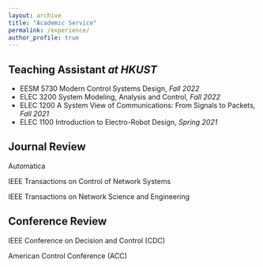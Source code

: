 ```yaml
---
layout: archive
title: "Academic Service"
permalink: /experience/
author_profile: true
---
```

**Teaching Assistant** _at HKUST_
------
- EESM 5730 Modern Control Systems Design, *Fall 2022*
- ELEC 3200 System Modeling, Analysis and Control, *Fall 2022*
- ELEC 1200 A System View of Communications: From Signals to Packets, *Fall 2021*
- ELEC 1100 Introduction to Electro-Robot Design, *Spring 2021*

**Journal Review**
------
Automatica

IEEE Transactions on Control of Network Systems

IEEE Transactions on Network Science and Engineering

**Conference Review**
------
IEEE Conference on Decision and Control (CDC)

American Control Conference (ACC)
